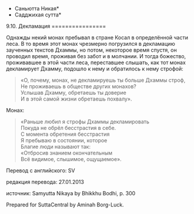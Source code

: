 * Саньютта Никая*
* Садджихая сутта*

9\.10\. Декламация
\=\=\=\=\=\=\=\=\=\=\=\=\=\=\=\=

Однажды некий монах пребывал в стране Косал в определённой части леса\. В то время этот монах чрезмерно погрузился в декламацию заученных текстов Дхаммы, но потом, некоторое время спустя, он проводил время, проживая без забот и в молчании\. И тогда божество, проживавшее в этой части леса, переставшее слышать, как тот монах декламирует Дхамму, подошло к нему и обратилось к нему строфой:

> «О, почему, монах, не декламируешь ты больше Дхаммы строф,  
> Не проживаешь в обществе других монахов?  
> Услышав Дхамму, обретаешь ты доверие  
> И в этой самой жизни обретаешь похвалу»\.

Монах:
> «Раньше любил я строфы Дхаммы декламировать  
> Покуда не обрёл бесстрастия в себе\.  
> С момента обретения бесстрастия  
> Я пребываю в состоянии, которое  
> Благие люди называют так:  
> «Отбросив знанием окончательным  
> Всё видимое, слышимое, ощущаемое»\.

Перевод с английского: SV

редакция перевода: 27\.01\.2013

источник: Samyutta Nikaya by Bhikkhu Bodhi, p\. 300

Prepared for SuttaCentral by Aminah Borg\-Luck\.